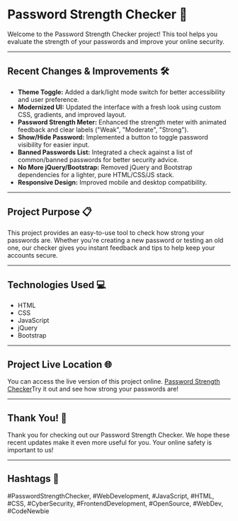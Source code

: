 # Password Strength Checker 💪

Welcome to the Password Strength Checker project! This tool helps you evaluate the strength of your passwords and improve your online security.

---

## Recent Changes & Improvements 🛠️

- **Theme Toggle:** Added a dark/light mode switch for better accessibility and user preference.
- **Modernized UI:** Updated the interface with a fresh look using custom CSS, gradients, and improved layout.
- **Password Strength Meter:** Enhanced the strength meter with animated feedback and clear labels ("Weak", "Moderate", "Strong").
- **Show/Hide Password:** Implemented a button to toggle password visibility for easier input.
- **Banned Passwords List:** Integrated a check against a list of common/banned passwords for better security advice.
- **No More jQuery/Bootstrap:** Removed jQuery and Bootstrap dependencies for a lighter, pure HTML/CSS/JS stack.
- **Responsive Design:** Improved mobile and desktop compatibility.

---

## Project Purpose 📋

This project provides an easy-to-use tool to check how strong your passwords are. Whether you're creating a new password or testing an old one, our checker gives you instant feedback and tips to help keep your accounts secure.

---

## Technologies Used 💻

- HTML
- CSS
- JavaScript
- jQuery
- Bootstrap
---

## Project Live Location 🌐

You can access the live version of this project online. [Password Strength Checker](https://ainzamour.github.io/PassWord_strength_main/)Try it out and see how strong your passwords are!

---

## Thank You! 👏

Thank you for checking out our Password Strength Checker. We hope these recent updates make it even more useful for you. Your online safety is important to us!

---

## Hashtags 📌
#PasswordStrengthChecker, #WebDevelopment, #JavaScript, #HTML, #CSS, #CyberSecurity, #FrontendDevelopment, #OpenSource, #WebDev, #CodeNewbie

